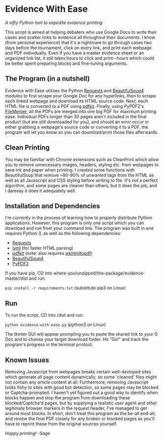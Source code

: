 # Evidence With Ease
*A nifty Python tool to expedite evidence printing*

This script is aimed at helping debaters who use Google Docs to write their cases and scatter links to evidence all throughout their documents. I know (from personal experience) that it's a nightmare to go through cases two days before the tournament, click on every link, and print each webpage and PDF individually. Even if you have a master evidence sheet or an organized link list, it still takes hours to click and print--hours which could be better spent preparing blocks and fine-tuning arguments. 

## The Program (in a nutshell)
Evidence with Ease utilizes the Python [Requests](https://requests.readthedocs.io/en/master/) and [BeautifulSoup4](https://www.crummy.com/software/BeautifulSoup/bs4/doc/) modules to first scrape your Google Doc for any hyperlinks, then to scrape each linked webpage and download its HTML source code. Next, each HTML file is converted to a PDF using [pdfkit](https://pypi.org/project/pdfkit/). Finally, using PyPDF2's [FileMerger](https://pythonhosted.org/PyPDF2/PdfFileMerger.html), all the PDFs are merged into one big PDF for maximum printing ease. Individual PDFs longer than 30 pages aren't included in the final product (but are still downloaded for you), and should an error occur in either grabbing a webpage's source code or converting it to a PDF, the program will let you know so you can download/print those files afterwards.  

## Clean Printing
You may be familiar with Chrome extensions such as CleanPrint which allow you to remove unnecessary images, headers, styling etc. from webpages to save ink and paper when printing. I created some functions with BeautifulSoup that remove ~80-90% of unwanted tags from the HTML as well as all Javascript and CSS styling before writing to file. It's not a perfect algorithm, and some pages are cleaner than others, but it does the job, and I daresay it does it adequately well.

## Installation and Dependencies
I'm currently in the process of learning how to properly distribute Python applications. However, this program is only one script which you can download and run from your command line. The program was built in and requires Python 3, as well as the following dependencies:

  * [Requests](https://requests.readthedocs.io/en/master/)
  * [lxml](https://lxml.de/) (for faster HTML parsing)
  * [pdfkit](https://pypi.org/project/pdfkit/) (note: also requires [wkhtmltopdf](https://wkhtmltopdf.org/downloads.html))
  * [BeautifulSoup4](https://www.crummy.com/software/BeautifulSoup/bs4/doc/)
  * [PyPDF2](https://pypi.org/project/PyPDF2/) 

If you have pip, CD into where-you/unzipped/the-package/evidence-master/dist and run: 

`pip install -r requirements.txt` (substitute pip3 on Linux)

## Run
To run the script, CD into /dist and run:

`python evidence-with-ease.py` (python3 on Linux)

The tkinter GUI will appear prompting you to paste the shared link to your G Doc and to choose your target download folder. Hit "Go!" and track the program's progress in the terminal printout. 

## Known Issues
Removing Javascript from webpages breaks certain well-devloped sites which generate all page content dynamically, so some 'cleaned' files might not contain any article content at all. Furthermore, removing Javascript looks fishy to sites with good bot detection, so some pages may be blocked or Captcha-prompted. I haven't yet figured out a good way to identify when blocks happen and stop the program from downloading these blocked/Captcha'd pages, but by supplying a realistic user agent and other legitimate browser markers in the request header, I've managed to get around most blocks. In short, don't treat this program as the be-all end-all, and review the final PDF closely for any broken or blocked pages as you'll have to reprint these from the original sources yourself.

*Happy printing!*
*-Sage*

